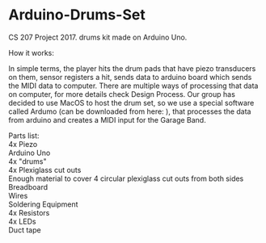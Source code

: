 # Arduino-Drums-Set
CS 207 Project 2017. drums kit made on Arduino Uno.

How it works:

In simple terms, the player hits the drum pads that have piezo transducers on them, sensor registers a hit, sends data to arduino board which sends the MIDI data to computer. There are multiple ways of processing that data on computer, for more details check Design Process. Our group has decided to use MacOS to host the drum set, so we use a special software called Ardumo (can be downloaded from here: ), that processes the data from arduino and creates a MIDI input for the Garage Band. 



Parts list:
<br>4x Piezo</br>
Arduino Uno</br>
4x "drums"</br>
4x Plexiglass cut outs </br>
Enough material to cover  4 circular plexiglass cut outs from both sides</br>
Breadboard</br>
Wires</br>
Soldering Equipment</br>
4x Resistors</br>
4x LEDs</br>
Duct tape</br>
